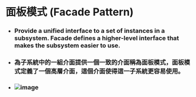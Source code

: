 面板模式 (Facade Pattern)
=====
* ### Provide a unified interface to a set of instances in a subsystem. Facade defines a higher-level interface that makes the subsystem easier to use.
* ### 為子系統中的一組介面提供一個一致的介面稱為面板模式，面板模式定義了一個高層介面，這個介面使得這一子系統更容易使用。
* ### ![image](https://gitlab.com/ChiangWei/main/-/raw/master/DesignPatterns/Python/%E9%9D%A2%E6%9D%BF%E6%A8%A1%E5%BC%8F%20(Facade%20Pattern)/%E9%9D%A2%E6%9D%BF%E6%A8%A1%E5%BC%8F%E7%9A%84%E9%A1%9E%E5%88%A5%E5%9C%96.jpg)

